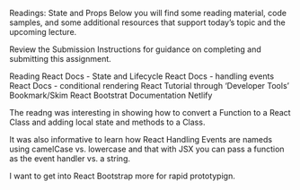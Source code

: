 Readings: State and Props
Below you will find some reading material, code samples, and some additional resources that support today’s topic and the upcoming lecture.

Review the Submission Instructions for guidance on completing and submitting this assignment.

Reading
React Docs - State and Lifecycle
React Docs - handling events
React Docs - conditional rendering
React Tutorial through ‘Developer Tools’
Bookmark/Skim
React Bootstrat Documentation
Netlify


The readng was interesting in showing how to convert a Function to a React Class and adding local state and methods to a Class.

It was also informative to learn how React Handling Events are nameds using camelCase vs. lowercase and that with JSX you can pass a function as the event handler vs. a string. 

I want to get into React Bootstrap more for rapid prototypign. 


